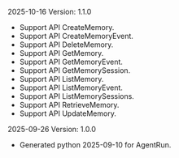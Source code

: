 2025-10-16 Version: 1.1.0
- Support API CreateMemory.
- Support API CreateMemoryEvent.
- Support API DeleteMemory.
- Support API GetMemory.
- Support API GetMemoryEvent.
- Support API GetMemorySession.
- Support API ListMemory.
- Support API ListMemoryEvent.
- Support API ListMemorySessions.
- Support API RetrieveMemory.
- Support API UpdateMemory.


2025-09-26 Version: 1.0.0
- Generated python 2025-09-10 for AgentRun.

